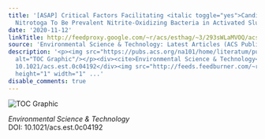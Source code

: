 ```yaml
---
title: '[ASAP] Critical Factors Facilitating <italic toggle="yes">Candidatus</italic>
  Nitrotoga To Be Prevalent Nitrite-Oxidizing Bacteria in Activated Sludge'
date: '2020-11-12'
linkTitle: http://feedproxy.google.com/~r/acs/esthag/~3/293sWLaMVOQ/acs.est.0c04192
source: 'Environmental Science & Technology: Latest Articles (ACS Publications)'
description: '<p><img src="https://pubs.acs.org/na101/home/literatum/publisher/achs/journals/content/esthag/0/esthag.ahead-of-print/acs.est.0c04192/20201112/images/medium/es0c04192_0008.gif"
  alt="TOC Graphic"/></p><div><cite>Environmental Science & Technology</cite></div><div>DOI:
  10.1021/acs.est.0c04192</div><img src="http://feeds.feedburner.com/~r/acs/esthag/~4/293sWLaMVOQ"
  height="1" width="1" ...'
disable_comments: true
---
```

<p><img src="https://pubs.acs.org/na101/home/literatum/publisher/achs/journals/content/esthag/0/esthag.ahead-of-print/acs.est.0c04192/20201112/images/medium/es0c04192_0008.gif" alt="TOC Graphic"/></p><div><cite>Environmental Science & Technology</cite></div><div>DOI: 10.1021/acs.est.0c04192</div><img src="http://feeds.feedburner.com/~r/acs/esthag/~4/293sWLaMVOQ" height="1" width="1" ...
